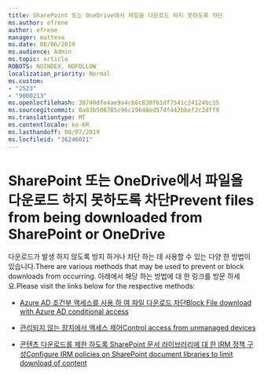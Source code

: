 ```yaml
---
title: SharePoint 또는 OneDrive에서 파일을 다운로드 하지 못하도록 차단
ms.author: efrene
author: efrene
manager: matteva
ms.date: 08/06/2019
ms.audience: Admin
ms.topic: article
ROBOTS: NOINDEX, NOFOLLOW
localization_priority: Normal
ms.custom:
- "2523"
- "9000213"
ms.openlocfilehash: 38740dfe4ae9a4cb6c830f61df7541c24124bc35
ms.sourcegitcommit: 8a83b508785c96c19648ed574f442bbef2c2dff9
ms.translationtype: MT
ms.contentlocale: ko-KR
ms.lasthandoff: 08/07/2019
ms.locfileid: "36246021"
---
```

# <a name="prevent-files-from-being-downloaded-from-sharepoint-or-onedrive"></a><span data-ttu-id="39b07-102">SharePoint 또는 OneDrive에서 파일을 다운로드 하지 못하도록 차단</span><span class="sxs-lookup"><span data-stu-id="39b07-102">Prevent files from being downloaded from SharePoint or OneDrive</span></span>

<span data-ttu-id="39b07-103">다운로드가 발생 하지 않도록 방지 하거나 차단 하는 데 사용할 수 있는 다양 한 방법이 있습니다.</span><span class="sxs-lookup"><span data-stu-id="39b07-103">There are various methods that may be used to prevent or block downloads from occurring.</span></span> <span data-ttu-id="39b07-104">아래에서 해당 하는 방법에 대 한 링크를 방문 하세요.</span><span class="sxs-lookup"><span data-stu-id="39b07-104">Please visit the links below for the respective methods:</span></span>

- [<span data-ttu-id="39b07-105">Azure AD 조건부 액세스를 사용 하 여 파일 다운로드 차단</span><span class="sxs-lookup"><span data-stu-id="39b07-105">Block File download with Azure AD conditional access</span></span>](https://docs.microsoft.com/en-us/cloud-app-security/use-case-proxy-block-session-aad#create-a-block-download-policy-for-unmanaged-devices)

- [<span data-ttu-id="39b07-106">관리되지 않는 장치에서 액세스 제어</span><span class="sxs-lookup"><span data-stu-id="39b07-106">Control access from unmanaged devices</span></span>](https://docs.microsoft.com/en-us/sharepoint/control-access-from-unmanaged-devices)

- [<span data-ttu-id="39b07-107">콘텐츠 다운로드를 제한 하도록 SharePoint 문서 라이브러리에 대 한 IRM 정책 구성</span><span class="sxs-lookup"><span data-stu-id="39b07-107">Configure IRM policies on SharePoint document libraries to limit download of content</span></span>](https://docs.microsoft.com/en-us/office365/securitycompliance/set-up-irm-in-sp-admin-center)
